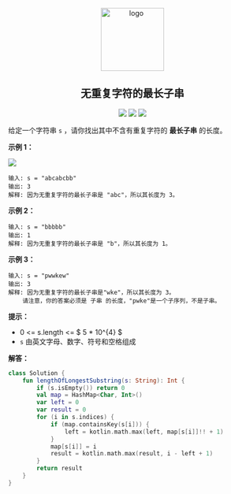 <p align="center">
    <img width="128" src="https://static.leetcode.cn/cn-mono-assets/production/assets/leetcode-logo.5d9d9fa9.svg" alt="logo">
</p>
<h2 align="center">无重复字符的最长子串</h2>

<p align="center">
<a href="https://leetcode.cn/problems/longest-substring-without-repeating-characters/"><img src="https://img.shields.io/badge/0003-无重复字符的最长子串-blue"></a>
<img src="https://img.shields.io/badge/%E9%9A%BE%E5%BA%A6-%E4%B8%AD%E7%AD%89-%23FFA119">
<img src="https://img.shields.io/badge/language-Kotlin-%237f52ff">
</p>

给定一个字符串 `s` ，请你找出其中不含有重复字符的 **最长子串** 的长度。

**示例 1：**

![](https://assets.leetcode-cn.com/aliyun-lc-upload/uploads/2021/01/02/addtwonumber1.jpg)
```text
输入: s = "abcabcbb"
输出: 3 
解释: 因为无重复字符的最长子串是 "abc"，所以其长度为 3。
```

**示例 2：**

```text
输入: s = "bbbbb"
输出: 1
解释: 因为无重复字符的最长子串是 "b"，所以其长度为 1。
```

**示例 3：**

```text
输入: s = "pwwkew"
输出: 3
解释: 因为无重复字符的最长子串是"wke"，所以其长度为 3。
    请注意，你的答案必须是 子串 的长度，"pwke"是一个子序列，不是子串。
```

**提示：**

- 0 <= s.length <= $ 5 * 10^{4} $
- `s` 由英文字母、数字、符号和空格组成

**解答：**

```kotlin
class Solution {
    fun lengthOfLongestSubstring(s: String): Int {
        if (s.isEmpty()) return 0
        val map = HashMap<Char, Int>()
        var left = 0
        var result = 0
        for (i in s.indices) {
            if (map.containsKey(s[i])) {
                left = kotlin.math.max(left, map[s[i]]!! + 1)
            }
            map[s[i]] = i
            result = kotlin.math.max(result, i - left + 1)
        }
        return result
    }
}
```